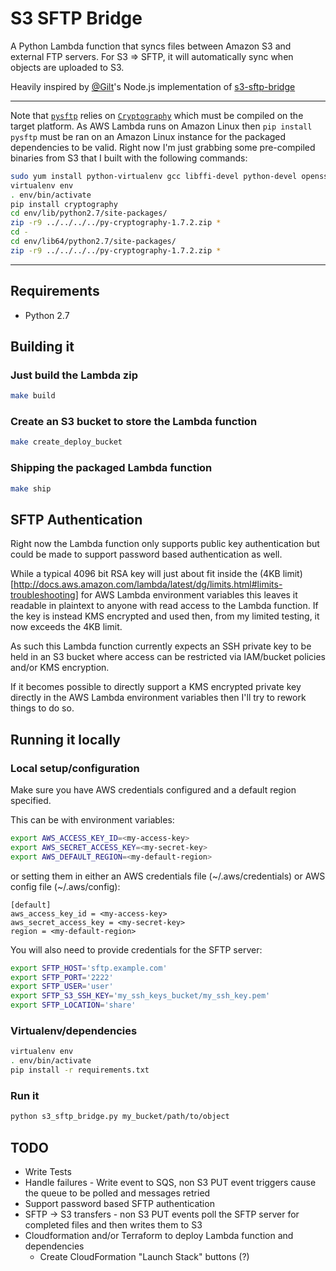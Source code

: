 # S3 SFTP Bridge

A Python Lambda function that syncs files between Amazon S3 and external FTP servers. For S3 => SFTP, it will automatically sync when objects are uploaded to S3.

Heavily inspired by [@Gilt](https://github.com/gilt)'s Node.js implementation of [s3-sftp-bridge](https://github.com/gilt/s3-sftp-bridge)

---

Note that [`pysftp`](https://pypi.python.org/pypi/pysftp) relies on [`Cryptography`](https://pypi.python.org/pypi/cryptography) which must be compiled on the target platform. As AWS Lambda runs on Amazon Linux then `pip install pysftp` must be ran on an Amazon Linux instance for the packaged dependencies to be valid. Right now I'm just grabbing some pre-compiled binaries from S3 that I built with the following commands:

```sh
sudo yum install python-virtualenv gcc libffi-devel python-devel openssl-devel
virtualenv env
. env/bin/activate
pip install cryptography
cd env/lib/python2.7/site-packages/
zip -r9 ../../../../py-cryptography-1.7.2.zip *
cd -
cd env/lib64/python2.7/site-packages/
zip -r9 ../../../../py-cryptography-1.7.2.zip *
```

---

## Requirements

* Python 2.7

## Building it

### Just build the Lambda zip
```sh
make build
```

### Create an S3 bucket to store the Lambda function
```sh
make create_deploy_bucket
```

### Shipping the packaged Lambda function
```sh
make ship
```

## SFTP Authentication

Right now the Lambda function only supports public key authentication but could be made to support password based authentication as well.

While a typical 4096 bit RSA key will just about fit inside the (4KB limit)[http://docs.aws.amazon.com/lambda/latest/dg/limits.html#limits-troubleshooting] for AWS Lambda environment variables this leaves it readable in plaintext to anyone with read access to the Lambda function. If the key is instead KMS encrypted and used then, from my limited testing, it now exceeds the 4KB limit.

As such this Lambda function currently expects an SSH private key to be held in an S3 bucket where access can be restricted via IAM/bucket policies and/or KMS encryption.

If it becomes possible to directly support a KMS encrypted private key directly in the AWS Lambda environment variables then I'll try to rework things to do so.

## Running it locally

### Local setup/configuration

Make sure you have AWS credentials configured and a default region specified.

This can be with environment variables:

```sh
export AWS_ACCESS_KEY_ID=<my-access-key>
export AWS_SECRET_ACCESS_KEY=<my-secret-key>
export AWS_DEFAULT_REGION=<my-default-region>
```

or setting them in either an AWS credentials file (~/.aws/credentials) or AWS config file (~/.aws/config):

```
[default]
aws_access_key_id = <my-access-key>
aws_secret_access_key = <my-secret-key>
region = <my-default-region>
```

You will also need to provide credentials for the SFTP server:

```sh
export SFTP_HOST='sftp.example.com'
export SFTP_PORT='2222'
export SFTP_USER='user'
export SFTP_S3_SSH_KEY='my_ssh_keys_bucket/my_ssh_key.pem'
export SFTP_LOCATION='share'
```

### Virtualenv/dependencies

```sh
virtualenv env
. env/bin/activate
pip install -r requirements.txt
```

### Run it

```sh
python s3_sftp_bridge.py my_bucket/path/to/object
```

## TODO

- Write Tests
- Handle failures - Write event to SQS, non S3 PUT event triggers cause the queue to be polled and messages retried
- Support password based SFTP authentication
- SFTP -> S3 transfers - non S3 PUT events poll the SFTP server for completed files and then writes them to S3
- Cloudformation and/or Terraform to deploy Lambda function and dependencies
  - Create CloudFormation "Launch Stack" buttons (?)
